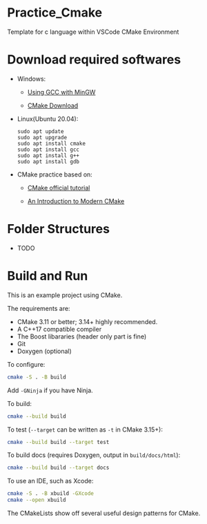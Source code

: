 # Practice_Cmake
Template for c language within VSCode CMake Environment

# Download required softwares
- Windows:

  - [Using GCC with MinGW](https://code.visualstudio.com/docs/cpp/config-mingw)

  - [CMake Download](https://cmake.org/download/)

- Linux(Ubuntu 20.04):
  ```shell
  sudo apt update
  sudo apt upgrade
  sudo apt install cmake
  sudo apt install gcc
  sudo apt install g++
  sudo apt install gdb
  ```

- CMake practice based on:

  - [CMake official tutorial](https://cmake.org/cmake/help/v3.25/guide/tutorial/index.html)

  - [An Introduction to Modern CMake](https://cliutils.gitlab.io/modern-cmake/)

# Folder Structures
- TODO

# Build and Run
This is an example project using CMake.

The requirements are:

- CMake 3.11 or better; 3.14+ highly recommended.
- A C++17 compatible compiler
- The Boost libararies (header only part is fine)
- Git
- Doxygen (optional)

To configure:

```bash
cmake -S . -B build
```

Add `-GNinja` if you have Ninja.

To build:

```bash
cmake --build build
```

To test (`--target` can be written as `-t` in CMake 3.15+):

```bash
cmake --build build --target test
```

To build docs (requires Doxygen, output in `build/docs/html`):

```bash
cmake --build build --target docs
```

To use an IDE, such as Xcode:

```bash
cmake -S . -B xbuild -GXcode
cmake --open xbuild
```

The CMakeLists show off several useful design patterns for CMake.
